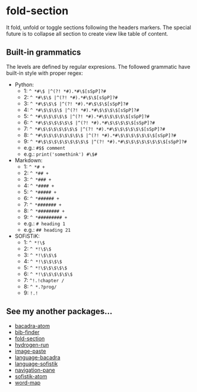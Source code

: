 # fold-section

It fold, unfold or toggle sections following the headers markers. The special future is to collapse all section to create view like table of content.

## Built-in grammatics

The levels are defined by regular expresions. The followed grammatic have built-in style with proper regex:

* Python:
  * 1: `^ *#\$ |^(?! *#).*#\$[sSpP]?#`
  * 2: `^ *#\$\$ |^(?! *#).*#\$\$[sSpP]?#`
  * 3: `^ *#\$\$\$ |^(?! *#).*#\$\$\$[sSpP]?#`
  * 4: `^ *#\$\$\$\$ |^(?! *#).*#\$\$\$\$[sSpP]?#`
  * 5: `^ *#\$\$\$\$\$ |^(?! *#).*#\$\$\$\$\$[sSpP]?#`
  * 6: `^ *#\$\$\$\$\$\$ |^(?! *#).*#\$\$\$\$\$[sSpP]?#`
  * 7: `^ *#\$\$\$\$\$\$\$ |^(?! *#).*#\$\$\$\$\$\$[sSpP]?#`
  * 8: `^ *#\$\$\$\$\$\$\$\$ |^(?! *#).*#\$\$\$\$\$\$\$[sSpP]?#`
  * 9: `^ *#\$\$\$\$\$\$\$\$\$ |^(?! *#).*#\$\$\$\$\$\$\$\$[sSpP]?#`
  * e.g.: `#$$ comment`
  * e.g.: `print('somethink') #\$#`
* Markdown:
  * 1: `^ *# +`
  * 2: `^ *## +`
  * 3: `^ *### +`
  * 4: `^ *#### +`
  * 5: `^ *##### +`
  * 6: `^ *###### +`
  * 7: `^ *####### +`
  * 8: `^ *######## +`
  * 9: `^ *######### +`
  * e.g.: `# heading 1`
  * e.g.: `## heading 21`
* SOFiSTiK:
  * 1: `^ *!\$ `
  * 2: `^ *!\$\$ `
  * 3: `^ *!\$\$\$ `
  * 4: `^ *!\$\$\$\$ `
  * 5: `^ *!\$\$\$\$\$ `
  * 6: `^ *!\$\$\$\$\$\$ `
  * 7: `^!.!chapter /`
  * 8: `^ *.?prog/`
  * 9: `!.!`

## See my another packages...

* [bacadra-atom](https://github.com/bacadra/bacadra-atom)
* [bib-finder](https://github.com/bacadra/bib-finder)
* [fold-section](https://github.com/bacadra/fold-section)
* [hydrogen-run](https://github.com/bacadra/hydrogen-run)
* [image-paste](https://github.com/bacadra/image-paste)
* [language-bacadra](https://github.com/bacadra/language-bacadra)
* [language-sofistik](https://github.com/bacadra/language-sofistik)
* [navigation-pane](https://github.com/bacadra/navigation-pane)
* [sofistik-atom](https://github.com/bacadra/sofistik-atom)
* [word-map](https://github.com/bacadra/word-map)
